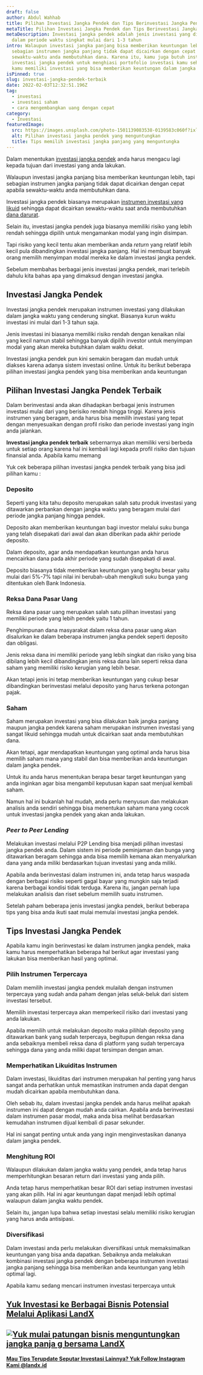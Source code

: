 ```yaml
---
draft: false
author: Abdul Wahhab
title: Pilihan Investasi Jangka Pendek dan Tips Berinvestasi Jangka Pendek
metaTitle: Pilihan Investasi Jangka Pendek dan Tips Berinvestasi Jangka Pendek
metaDescription: Investasi jangka pendek adalah jenis investasi yang dilakukan
  dalam periode waktu singkat mulai dari 1-3 tahun
intro: Walaupun investasi jangka panjang bisa memberikan keuntungan lebih, tapi
  sebagian instrumen jangka panjang tidak dapat dicairkan dengan cepat apabila
  sewaktu-waktu anda membutuhkan dana. Karena itu, kamu juga butuh instrumen
  investasi jangka pendek untuk menghiasi portofolio investasi kamu sehingga
  kamu memiliki investasi yang bisa memberikan keuntungan dalam jangka pendek.
isPinned: true
slug: investasi-jangka-pendek-terbaik
date: 2022-02-03T12:32:51.196Z
tag:
  - investasi
  - investasi saham
  - cara mengembangkan uang dengan cepat
category:
  - Investasi
featuredImage:
  src: https://images.unsplash.com/photo-1501139083538-0139583c060f?ixlib=rb-1.2.1&ixid=MnwxMjA3fDB8MHxzZWFyY2h8MTR8fHNhdmluZ3xlbnwwfHwwfHw%3D&auto=format&fit=crop&w=500&q=60
  alt: Pilihan investasi jangka pendek yang menguntungkan
  title: Tips memilih investasi jangka panjang yang menguntungka
---
```

Dalam menentukan [investasi jangka pendek](https://landx.id/) anda harus mengacu lagi kepada tujuan dari investasi yang anda lakukan.

Walaupun investasi jangka panjang bisa memberikan keuntungan lebih, tapi sebagian instrumen jangka panjang tidak dapat dicairkan dengan cepat apabila sewaktu-waktu anda membutuhkan dana.

Investasi jangka pendek biasanya merupakan [instrumen investasi yang likuid](https://landx.id/) sehingga dapat dicairkan sewaktu-waktu saat anda membutuhkan [dana darurat](https://landx.id/).

Selain itu, investasi jangka pendek juga biasanya memiliki risiko yang lebih rendah sehingga dipilih untuk mengamankan modal yang ingin disimpan.

Tapi risiko yang kecil tentu akan memberikan anda *return* yang relatif lebih kecil pula dibandingkan investasi jangka panjang. Hal ini membuat banyak orang memilih menyimpan modal mereka ke dalam investasi jangka pendek.

Sebelum membahas berbagai jenis investasi jangka pendek, mari terlebih dahulu kita bahas apa yang dimaksud dengan investasi jangka.

## **Investasi Jangka Pendek**

Investasi jangka pendek merupakan instrumen investasi yang dilakukan dalam jangka waktu yang cenderung singkat. Biasanya kurun waktu investasi ini mulai dari 1-3 tahun saja.

Jenis investasi ini biasanya memiliki risiko rendah dengan kenaikan nilai yang kecil namun stabil sehingga banyak dipilih investor untuk menyimpan modal yang akan mereka butuhkan dalam waktu dekat.

Investasi jangka pendek pun kini semakin beragam dan mudah untuk diakses karena adanya sistem investasi online. Untuk itu berikut beberapa pilihan investasi jangka pendek yang bisa memberikan anda keuntungan

## **Pilihan Investasi Jangka Pendek Terbaik**

Dalam berinvestasi anda akan dihadapkan berbagai jenis instrumen investasi mulai dari yang berisiko rendah hingga tinggi. Karena jenis instrumen yang beragam, anda harus bisa memilih investasi yang tepat dengan menyesuaikan dengan profil risiko dan periode investasi yang ingin anda jalankan.

**Investasi jangka pendek terbaik** sebernarnya akan memiliki versi berbeda untuk setiap orang karena hal ini kembali lagi kepada profil risiko dan tujuan finansial anda. Apabila kamu memang 

Yuk cek beberapa pilihan investasi jangka pendek terbaik yang bisa jadi pilihan kamu :

### **Deposito**

Seperti yang kita tahu deposito merupakan salah satu produk investasi yang ditawarkan perbankan dengan jangka waktu yang beragam mulai dari periode jangka panjang hingga pendek.

Deposito akan memberikan keuntungan bagi investor melalui suku bunga yang telah disepakati dari awal dan akan diberikan pada akhir periode deposito.

Dalam deposito, agar anda mendapatkan keuntungan anda harus mencairkan dana pada akhir periode yang sudah disepakati di awal.

Deposito biasanya tidak memberikan keuntungan yang begitu besar yaitu mulai dari 5%-7% tapi nilai ini berubah-ubah mengikuti suku bunga yang ditentukan oleh Bank Indonesia.

### **Reksa Dana Pasar Uang**

Reksa dana pasar uang merupakan salah satu pilihan investasi yang memiliki periode yang lebih pendek yaitu 1 tahun.

Penghimpunan dana masyarakat dalam reksa dana pasar uang akan disalurkan ke dalam beberapa instrumen jangka pendek seperti deposito dan obligasi.

Jenis reksa dana ini memiliki periode yang lebih singkat dan risiko yang bisa dibilang lebih kecil dibandingkan jenis reksa dana lain seperti reksa dana saham yang memiliki risiko kerugian yang lebih besar.

Akan tetapi jenis ini tetap memberikan keuntungan yang cukup besar dibandingkan berinvestasi melalui deposito yang harus terkena potongan pajak.

### **Saham**

Saham merupakan investasi yang bisa dilakukan baik jangka panjang maupun jangka pendek karena saham merupakan instrumen investasi yang sangat likuid sehingga mudah untuk dicairkan saat anda membutuhkan dana.

Akan tetapi, agar mendapatkan keuntungan yang optimal anda harus bisa memilih saham mana yang stabil dan bisa memberikan anda keuntungan dalam jangka pendek.

Untuk itu anda harus menentukan berapa besar target keuntungan yang anda inginkan agar bisa mengambil keputusan kapan saat menjual kembali saham.

Namun hal ini bukanlah hal mudah, anda perlu menyusun dan melakukan analisis anda sendiri sehingga bisa menentukan saham mana yang cocok untuk investasi jangka pendek yang akan anda lakukan.

### ***Peer to Peer Lending***

Melakukan investasi melalui P2P Lending bisa menjadi pilihan investasi jangka pendek anda. Dalam sistem ini periode peminjaman dan bunga yang ditawarkan beragam sehingga anda bisa memilih kemana akan menyalurkan dana yang anda miliki berdasarkan tujuan investasi yang anda miliki.

Apabila anda berinvestasi dalam instrumen ini, anda tetap harus waspada dengan berbagai risiko seperti gagal bayar yang mungkin saja terjadi karena berbagai kondisi tidak terduga. Karena itu, jangan pernah lupa melakukan analisis dan riset sebelum memilih suatu instrumen.

Setelah paham beberapa jenis investasi jangka pendek, berikut beberapa tips yang bisa anda ikuti saat mulai memulai investasi jangka pendek.

## **Tips Investasi Jangka Pendek**

Apabila kamu ingin berinvestasi ke dalam instrumen jangka pendek, maka kamu harus memperhatikan beberapa hal berikut agar investasi yang lakukan bisa memberikan hasil yang optimal. 

### **Pilih Instrumen Terpercaya**

Dalam memilih investasi jangka pendek mulailah dengan instrumen terpercaya yang sudah anda paham dengan jelas seluk-beluk dari sistem investasi tersebut.

Memilih investasi terpercaya akan memperkecil risiko dari investasi yang anda lakukan.

Apabila memilih untuk melakukan deposito maka pilihlah deposito yang ditawarkan bank yang sudah terpercaya, begitupun dengan reksa dana anda sebaiknya membeli reksa dana di platform yang sudah terpercaya sehingga dana yang anda miliki dapat tersimpan dengan aman.

### **Memperhatikan Likuiditas Instrumen**

Dalam investasi, likuiditas dari instrumen merupakan hal penting yang harus sangat anda perhatikan untuk memastikan instrumen anda dapat dengan mudah dicairkan apabila membutuhkan dana.

Oleh sebab itu, dalam investasi jangka pendek anda harus melihat apakah instrumen ini dapat dengan mudah anda cairkan. Apabila anda berinvestasi dalam instrumen pasar modal, maka anda bisa melihat berdasarkan kemudahan instrumen dijual kembali di pasar sekunder.

Hal ini sangat penting untuk anda yang ingin menginvestasikan dananya dalam jangka pendek.

### **Menghitung ROI**

Walaupun dilakukan dalam jangka waktu yang pendek, anda tetap harus memperhitungkan besaran return dari investasi yang anda pilih.

Anda tetap harus memperhatikan besar ROI dari setiap instrumen investasi yang akan pilih. Hal ini agar keuntungan dapat menjadi lebih optimal walaupun dalam jangka waktu pendek.

Selain itu, jangan lupa bahwa setiap investasi selalu memiliki risiko kerugian yang harus anda antisipasi.

### **Diversifikasi**

Dalam investasi anda perlu melakukan diversifikasi untuk memaksimalkan keuntungan yang bisa anda dapatkan. Sebaiknya anda melakukan kombinasi investasi jangka pendek dengan beberapa instrumen investasi jangka panjang sehingga bisa memberikan anda keuntungan yang lebih optimal lagi.

Apabila kamu sedang mencari instrumen investasi terpercaya untuk 

## **[Yuk Investasi ke Berbagai Bisnis Potensial Melalui Aplikasi LandX](https://landx.id/)**

## [![Yuk mulai patungan bisnis menguntungkan jangka panja g bersama LandX](https://accountgram-production.sfo2.cdn.digitaloceanspaces.com/landx_ghost/2021/09/Equity-Crowdfunding-di-Indonesia-1--3.png)](https://landx.id/project/?utm_source=Blog&utm_medium=organic+keyword&utm_campaign=blog&utm_id=Blog)

**[Mau Tips Terupdate Seputar Investasi Lainnya? Yuk Follow Instagram Kami @landx.id](https://www.instagram.com/landx.id/?utm_medium=copy_link)**